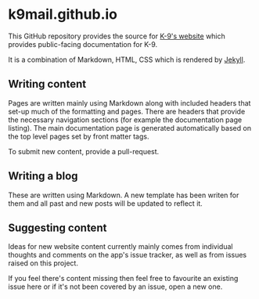 # k9mail.github.io

This GitHub repository provides the source for [K-9's website](https://k9mail.app) which provides public-facing documentation for K-9.

It is a combination of Markdown, HTML, CSS which is rendered by [Jekyll](https://jekyllrb.com/).

## Writing content

Pages are written mainly using Markdown along with included headers that set-up much of the formatting and pages. 
There are headers that provide the necessary navigation sections (for example the documentation page listing).
The main documentation page is generated automatically based on the top level pages set by front matter tags.

To submit new content, provide a pull-request.

## Writing a blog

These are written using Markdown. A new template has been writen for them and all past and new posts will be updated to reflect it.

## Suggesting content

Ideas for new website content currently mainly comes from individual thoughts and comments on the app's issue tracker, as well as from issues raised on this project.

If you feel there's content missing then feel free to favourite an existing issue here or if it's not been covered by an issue, open a new one.
